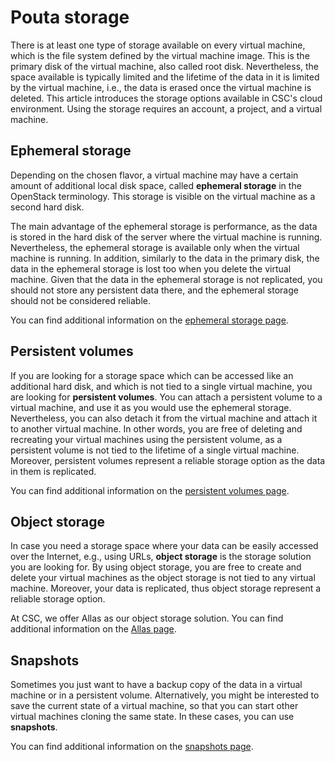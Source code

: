 # Pouta storage

There is at least one type of storage available on every virtual machine, which
is the file system defined by the virtual machine image. This is the primary
disk of the virtual machine, also called root disk. Nevertheless, the space
available is typically limited and the lifetime of the data in it is limited by
the virtual machine, i.e., the data is erased once the virtual machine is
deleted. This article introduces the storage options available in CSC's cloud
environment. Using the storage requires an account, a project, and a virtual
machine.

## Ephemeral storage

Depending on the chosen flavor, a virtual machine may have a certain amount of
additional local disk space, called **ephemeral storage** in the OpenStack
terminology. This storage is visible on the virtual machine as a second hard
disk.

The main advantage of the ephemeral storage is performance, as the data is
stored in the hard disk of the server where the virtual machine is running.
Nevertheless, the ephemeral storage is available only when the virtual machine
is running. In addition, similarly to the data in the primary disk, the data in
the ephemeral storage is lost too when you delete the virtual machine. Given
that the data in the ephemeral storage is not replicated, you should not store
any persistent data there, and the ephemeral storage should not be considered
reliable.

You can find additional information on the
[ephemeral storage page](ephemeral-storage.md).

## Persistent volumes

If you are looking for a storage space which can be accessed like an additional
hard disk, and which is not tied to a single virtual machine, you are looking
for **persistent volumes**. You can attach a persistent volume to a virtual
machine, and use it as you would use the ephemeral storage. Nevertheless, you
can also detach it from the virtual machine and attach it to another virtual
machine. In other words, you are free of deleting and recreating your virtual
machines using the persistent volume, as a persistent volume is not tied to the
lifetime of a single virtual machine. Moreover, persistent volumes represent a
reliable storage option as the data in them is replicated.

You can find additional information on the
[persistent volumes page](persistent-volumes.md).

## Object storage

In case you need a storage space where your data can be easily accessed over
the Internet, e.g., using URLs, **object storage** is the storage solution you
are looking for. By using object storage, you are free to create and delete
your virtual machines as the object storage is not tied to any virtual machine.
Moreover, your data is replicated, thus object storage represent a reliable
storage option.

At CSC, we offer Allas as our object storage solution.
You can find additional information on the
[Allas page](../../data/Allas/index.md).

## Snapshots

Sometimes you just want to have a backup copy of the data in a virtual machine
or in a persistent volume. Alternatively, you might be interested to save the
current state of a virtual machine, so that you can start other virtual
machines cloning the same state. In these cases, you can use **snapshots**.

You can find additional information on the [snapshots page](snapshots.md).
